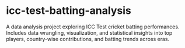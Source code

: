 # icc-test-batting-analysis
A data analysis project exploring ICC Test cricket batting performances. Includes data wrangling, visualization, and statistical insights into top players, country-wise contributions, and batting trends across eras.
